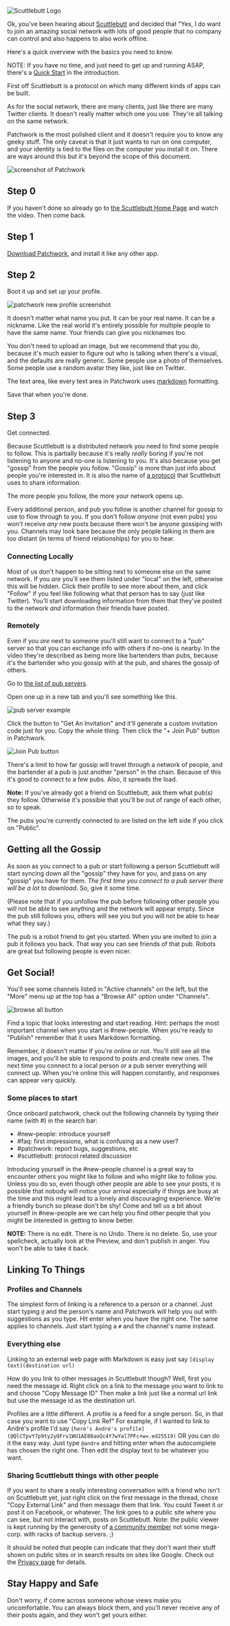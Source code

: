 
![Scuttlebutt Logo](assets/hermies-300x300.png)

Ok, you've been hearing about [Scuttlebutt](https://scuttlebutt.nz)  and decided
that "Yes, I do want to join an amazing social network with lots of good people
that no company can control and also happens to also work offline. 

Here's a quick overview with the basics you need to know.

NOTE: If you have no time, and just need to get up and running ASAP, there's a
[Quick Start](README.md#quick-start) in the introduction. 


First off Scuttlebutt is a protocol on which many different kinds of apps can be
built. 

As for the social network, there are many clients, just like there are many
Twitter clients. It doesn't really matter which one you use. They're all talking
on the same network. 

Patchwork is the most polished client and it doesn't require you to know any
geeky stuff. The only caveat is that it just wants to run on one computer, and
your identity is tied to the files on the computer you install it on. There are
ways around this but it's beyond the scope of this document.

![screenshot of Patchwork](assets/patchwork.jpg)


## Step 0 

If you haven't done so already go to [the Scuttlebutt Home Page](README.md) 
and watch the video. Then come back. 

## Step 1 

[Download Patchwork](http://dinosaur.is/patchwork-downloader/), and
install it like any other app. 
 
## Step 2 

Boot it up and set up your profile. 

![patchwork new profile screenshot](assets/patchwork-first-boot.png)

It doesn't matter what name you put. It can be your real name. It can be a
nickname. Like the real world it's entirely possible for multiple people to have
the same name. Your friends can give you nicknames too. 

You don't need to upload an image, but we recommend that you do, because it's
much easier to figure out who is talking when there's a visual, and the defaults
are really generic. Some people use a photo of themselves. Some people use a
random avatar they like, just like on Twitter.

The text area, like every text area in Patchwork uses
[markdown](http://commonmark.org/help/) formatting.

Save that when you're done.

## Step 3 

Get connected. 

Because Scuttlebutt is a distributed network you need to find
some people to follow. This is partially because it's really _really_ boring if
you're not listening to anyone and no-one is listening to you. It's also because
you get "gossip" from the people you follow. "Gossip" is more than just info
about people you're interested in. It is also the name of [a protocol](concepts/gossip.md) 
that Scuttlebutt uses to share information. 

The more people you follow, the more your network opens up.

Every additional person, and pub you follow is another channel for gossip to use
to flow through to you. If you don't follow _anyone_ (not even pubs) you won't
receive _any_ new posts because there won't be anyone gossiping with you.
Channels may look bare because the only people talking in them are too distant
(in terms of friend relationships) for you to hear. 

### Connecting Locally 

Most of us don't happen to be sitting next to someone
else on the same network.  If you _are_ you'll see them listed under "local" on
the left, otherwise this will be hidden. Click their profile to see more about
them, and click "Follow" if you feel like following what that person has to say
(just like Twitter).  You'll start downloading information from them that
they've posted to the network _and_ information their friends have posted. 

### Remotely 

Even if you _are_ next to someone you'll still want to connect to a
"pub" server so that you can exchange info with others if no-one is nearby. In
the video they're described as being more like bartenders than pubs, because
it's the bartender who you gossip with at the pub, and shares the gossip of
others.

Go to [the list of pub servers](https://github.com/ssbc/scuttlebot/wiki/Pub-Servers). 

Open one up in a new tab and you'll see something like this.

![pub server example](assets/pub-server-page-1.png)

Click the button to "Get An Invitation" and it'll generate a custom invitation
code just for you. Copy the whole thing. Then click the "+ Join Pub" button in
Patchwork. 

![Join Pub button](assets/patchwork-join-pub-button.png)

There's a limit to how far gossip will travel through a network of people, and
the bartender at a pub is just another "person" in the chain. Because of this
it's good to connect to a few pubs. Also, it spreads the load. 

**Note:** If you've already got a friend on Scuttlebutt, ask them what pub(s)
they follow. Otherwise it's possible that you'll be out of range of each other,
so to speak. 

The pubs you're currently connected to are listed on the left side if you click
on "Public".

## Getting all the Gossip

As soon as you connect to a pub or start following a person Scuttlebutt will
start syncing down all the "gossip" they have for you, and pass on any "gossip"
you have for them. *The first time you connect to a pub server there will be a
lot to download.* So, give it some time.

(Please note that if you unfollow the pub before following other people you will not 
be able to see anything and the network will appear empty. Since the pub still follows 
you, others will see you but you will not be able to hear what they say.)

The pub is a robot friend to get you started. When you are invited to join a pub 
it follows you back. That way you can see friends of that pub. Robots are great but 
following people is even nicer. 


## Get Social!

You'll see some channels listed in "Active channels" on the left, but the "More"
menu up at the top has a "Browse All" option under "Channels".

![browse all button](assets/patchwork-browse-all.png)

 
Find a topic that looks interesting and start reading. Hint: perhaps the most important 
channel when you start is #new-people. When you're ready to "Publish" remember that 
it uses Markdown formatting. 

Remember, it doesn't matter if you're online or not. You'll still see all the
images, and you'll be able to respond to posts and create new ones. The next
time you connect to a local person or a pub server everything will connect up.
When you're online this will happen constantly, and responses can appear very
quickly. 



### Some places to start

Once onboard patchwork, check out the following channels by typing their name
(with #) in the search bar:

* #new-people: introduce yourself
* #faq: first impressions, what is confusing as a new user?
* #patchwork: report bugs, suggestions, etc
* #scuttlebutt: protocol related discussion

Introducing yourself in the #new-people channel is a great way to encounter others you 
might like to follow and who might like to follow you. Unless you do so, even though 
other people are able to see your posts, it is possible that nobody will notice your 
arrival especially if things are busy at the time and this might lead to a lonely and 
discouraging experience. We're a friendly bunch so please don't be shy! Come and 
tell us a bit about yourself in #new-people are we can help you find other people 
that you might be interested in getting to know better.

**NOTE:** There is no edit. There is no Undo. There is no delete. So, use your
spellcheck, actually look at the Preview, and don't publish in anger. You won't be
able to take it back. 

## Linking To Things 

### Profiles and Channels

The simplest form of linking is a reference to a person or a channel. Just start
typing `@` and the person's name and Patchwork will help you out with suggestions
as you type. Hit enter when you have the right one. The same applies to
channels. Just start typing a `#` and the channel's name instead. 


### Everything else

Linking to an external web page with Markdown is easy just say 
`[display text](destination url)` 

How do you link to other messages _in_ Scuttlebutt though? Well, first you need
the message id. Right click on a link to the message you want to link to and
choose "Copy Message ID" Then make a link just like a normal url link but use
the message id as the destination url. 

Profiles are a little different. A profile is a feed for a single person. So, in
that case you want to use "Copy Link Ref" For example, if I wanted to link to
André's profile I'd say 
`[here's André's profile](@QlCTpvY7p9ty2yOFrv1WU1AE88aoQc4Y7wYal7PFc+w=.ed25519)` OR you can do
it the easy way. Just type `@andre` and hitting enter when the autocomplete has
chosen the right one. Then edit the display text to be whatever you want. 

### Sharing Scuttlebutt things with other people 

If you want to share a really interesting conversation with a friend who
isn't on Scuttlebutt yet, just right click on the first message in the
thread, chose "Copy External Link" and then message them that link. You could
Tweet it or post it on Facebook, or whatever.  The link goes to a public site
where you can see, but not interact with, posts on Scuttlebutt. Note: the public
viewer is kept running by the generosity of 
[a community member](https://github.com/clehner) not some mega-corp. with racks 
of backup servers. ;) 

It should be noted that people can indicate that they don't want their stuff
shown on public sites or in search results on sites like Google. Check out the
[Privacy page](/faq/misc/privacy.md) for details. 

## Stay Happy and Safe

Don't worry, if come across someone whose views make you uncomfortable. You can
always block them, and you'll never receive any of their posts again, and they
won't get yours either. 

